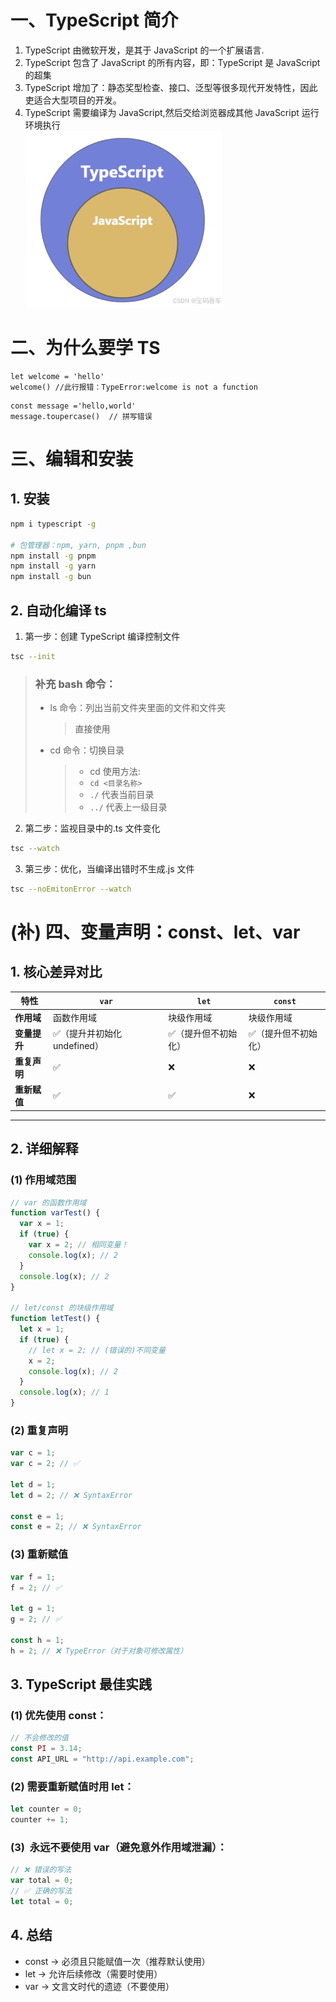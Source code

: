 # 一、TypeScript 简介

1. TypeScript 由微软开发，是其于 JavaScript 的一个扩展语言.
2. TypeScript 包含了 JavaScript 的所有内容，即：TypeScript 是 JavaScript 的超集
3. TypeScript 增加了：静态奖型检查、接口、泛型等很多现代开发特性，因此吏适合大型项目的开发。
4. TypeScript 需要编译为 JavaScript,然后交给浏览器成其他 JavaScript 运行环境执行  
   ![alt text](5289fddc2a104ad09191a504caa18ca2.png)

# 二、为什么要学 TS

```JS
let welcome = 'hello'
welcome() //此行报错：TypeError:welcome is not a function
```

```JS
const message ='hello,world'
message.toupercase()  // 拼写错误
```

# 三、编辑和安装

## 1. 安装

```bash
npm i typescript -g

# 包管理器：npm, yarn, pnpm ,bun
npm install -g pnpm
npm install -g yarn
npm install -g bun
```

## 2. 自动化编译 ts

1. 第一步：创建 TypeScript 编译控制文件

```bash
tsc --init
```

> ### 补充 bash 命令：
>
> - ls 命令：列出当前文件夹里面的文件和文件夹
>   > 直接使用
> - cd 命令：切换目录
>   > - cd 使用方法:
>   > - `cd <目录名称>`
>   > - `./` 代表当前目录
>   > - `../` 代表上一级目录

2. 第二步：监视目录中的.ts 文件变化

```bash
tsc --watch
```

3. 第三步：优化，当编译出错时不生成.js 文件

```bash
tsc --noEmitonError --watch
```

# (补) 四、变量声明：const、let、var

## 1. 核心差异对比

| 特性         | `var`                        | `let`                | `const`              |
| ------------ | ---------------------------- | -------------------- | -------------------- |
| **作用域**   | 函数作用域                   | 块级作用域           | 块级作用域           |
| **变量提升** | ✅（提升并初始化 undefined） | ✅（提升但不初始化） | ✅（提升但不初始化） |
| **重复声明** | ✅                           | ❌                   | ❌                   |
| **重新赋值** | ✅                           | ✅                   | ❌                   |

---

## 2. 详细解释

### (1) 作用域范围

```javascript
// var 的函数作用域
function varTest() {
  var x = 1;
  if (true) {
    var x = 2; // 相同变量！
    console.log(x); // 2
  }
  console.log(x); // 2
}

// let/const 的块级作用域
function letTest() {
  let x = 1;
  if (true) {
    // let x = 2; // (错误的)不同变量
    x = 2;
    console.log(x); // 2
  }
  console.log(x); // 1
}
```

### (2) 重复声明

```js
var c = 1;
var c = 2; // ✅

let d = 1;
let d = 2; // ❌ SyntaxError

const e = 1;
const e = 2; // ❌ SyntaxError
```

### (3) 重新赋值

```js
var f = 1;
f = 2; // ✅

let g = 1;
g = 2; // ✅

const h = 1;
h = 2; // ❌ TypeError（对于对象可修改属性）
```

## 3. TypeScript 最佳实践

### (1) 优先使用 const​​：

```ts
// 不会修改的值
const PI = 3.14;
const API_URL = "http://api.example.com";
```

### (2) 需要重新赋值时用 let​​：

```ts
let counter = 0;
counter += 1;
```

### ​(3) ​ 永远不要使用 var​​（避免意外作用域泄漏）：

```ts
// ❌ 错误的写法
var total = 0;
// ✅ 正确的写法
let total = 0;
```

## 4. 总结

- const​​ → 必须且只能赋值一次（推荐默认使用）
- ​​let​​ → 允许后续修改（需要时使用）
- ​​var​​ → 文言文时代的遗迹（不要使用）
